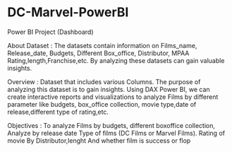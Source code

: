 # DC-Marvel-PowerBI
Power BI Project (Dashboard)

About Dataset : The datasets contain information on Films_name, Release_date, Budgets, Different Box_office, Distributor, MPAA Rating,length,Franchise,etc. By analyzing these datasets can gain valuable insights.

Overview : Dataset that includes various Columns. The purpose of analyzing this dataset is to gain insights. Using DAX Power BI, we can create interactive reports and visualizations to analyze Films by different parameter like budgets, box_office collection, movie type,date of release,different type of rating,etc.

Objectives : 	To analyze Films by budgets, different boxoffice collection,
Analyze by release date
Type of films (DC Films or Marvel Films).
Rating of movie 
By Distributor,lenght
And whether film is success or flop
